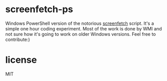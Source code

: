 # screenfetch-ps
Windows PowerShell version of the notorious [screenfetch](https://github.com/KittyKatt/screenFetch) script. It's a simple one hour coding experiment. Most of the work is done by WMI and not sure how it's going to work on older Windows versions. Feel free to contribute:) 

# license
MIT
